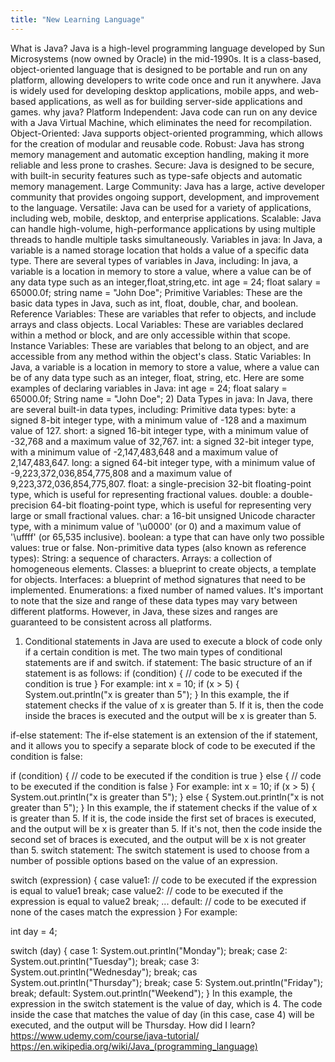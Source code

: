 ```yaml
---
title: "New Learning Language"
---
```

What is Java?
Java is a high-level programming language developed by Sun Microsystems (now owned by Oracle) in the mid-1990s. It is a class-based, object-oriented language that is designed to be portable and run on any platform, allowing developers to write code once and run it anywhere. Java is widely used for developing desktop applications, mobile apps, and web-based applications, as well as for building server-side applications and games.
why java?
Platform Independent: Java code can run on any device with a Java Virtual Machine, which eliminates the need for recompilation.
Object-Oriented: Java supports object-oriented programming, which allows for the creation of modular and reusable code.
Robust: Java has strong memory management and automatic exception handling, making it more reliable and less prone to crashes.
Secure: Java is designed to be secure, with built-in security features such as type-safe objects and automatic memory management.
Large Community: Java has a large, active developer community that provides ongoing support, development, and improvement to the language.
Versatile: Java can be used for a variety of applications, including web, mobile, desktop, and enterprise applications.
Scalable: Java can handle high-volume, high-performance applications by using multiple threads to handle multiple tasks simultaneously.
Variables in java:
In Java, a variable is a named storage location that holds a value of a specific data type. There are several types of variables in Java, including:
In java, a variable is a location in memory to store a value, where a value can be of any data type such as an integer,float,string,etc.
  int age = 24;
  float salary = 65000.0f;
  string name = "John Doe";
Primitive Variables: These are the basic data types in Java, such as int, float, double, char, and boolean.
Reference Variables: These are variables that refer to objects, and include arrays and class objects.
Local Variables: These are variables declared within a method or block, and are only accessible within that scope.
Instance Variables: These are variables that belong to an object, and are accessible from any method within the object's class.
Static Variables: In Java, a variable is a location in memory to store a value, where a value can be of any data type such as an integer, float, string, etc.
Here are some examples of declaring variables in Java:
  int age = 24;
  float salary = 65000.0f;
  String name = "John Doe";
2) Data Types in java:
In Java, there are several built-in data types, including:
Primitive data types:
byte: a signed 8-bit integer type, with a minimum value of -128 and a maximum value of 127.
short: a signed 16-bit integer type, with a minimum value of -32,768 and a maximum value of 32,767.
int: a signed 32-bit integer type, with a minimum value of -2,147,483,648 and a maximum value of 2,147,483,647.
long: a signed 64-bit integer type, with a minimum value of -9,223,372,036,854,775,808 and a maximum value of 9,223,372,036,854,775,807.
float: a single-precision 32-bit floating-point type, which is useful for representing fractional values.
double: a double-precision 64-bit floating-point type, which is useful for representing very large or small fractional values.
char: a 16-bit unsigned Unicode character type, with a minimum value of '\u0000' (or 0) and a maximum value of '\uffff' (or 65,535 inclusive).
boolean: a type that can have only two possible values: true or false.
Non-primitive data types (also known as reference types):
String: a sequence of characters.
Arrays: a collection of homogeneous elements.
Classes: a blueprint to create objects, a template for objects.
Interfaces: a blueprint of method signatures that need to be implemented.
Enumerations: a fixed number of named values.
It's important to note that the size and range of these data types may vary between different platforms. However, in Java, these sizes and ranges are guaranteed to be consistent across all platforms.
1) Conditional statements in Java are used to execute a block of code only if a certain condition is met. The two main types of conditional statements are if and switch.
  if statement:
The basic structure of an if statement is as follows:
  if (condition) {
   // code to be executed if the condition is true
  }
For example:
  int x = 10;
  if (x > 5) {
   System.out.println("x is greater than 5");
  }
In this example, the if statement checks if the value of x is greater than 5. If it is, then the code inside the braces is executed and the output will be x is greater than 5.

if-else statement:
The if-else statement is an extension of the if statement, and it allows you to specify a separate block of code to be executed if the condition is false:

  if (condition) {
   // code to be executed if the condition is true
  } else {
   // code to be executed if the condition is false
  }
For example:
  int x = 10;
  if (x > 5) {
   System.out.println("x is greater than 5");
  } else {
   System.out.println("x is not greater than 5");
  }
In this example, the if statement checks if the value of x is greater than 5. If it is, the code inside the first set of braces is executed, and the output will be x is greater than 5. If it's not, then the code inside the second set of braces is executed, and the output will be x is not greater than 5.
switch statement:
The switch statement is used to choose from a number of possible options based on the value of an expression.

  switch (expression) {
   case value1:
      // code to be executed if the expression is equal to value1
      break;
   case value2:
      // code to be executed if the expression is equal to value2
      break;
   ...
   default:
      // code to be executed if none of the cases match the expression
  }
For example:

  int day = 4;

  switch (day) {
   case 1:
      System.out.println("Monday");
      break;
   case 2:
      System.out.println("Tuesday");
      break;
   case 3:
      System.out.println("Wednesday");
      break;
   cas
      System.out.println("Thursday");
      break;
   case 5:
      System.out.println("Friday");
      break;
   default:
      System.out.println("Weekend");
  }
In this example, the expression in the switch statement is the value of day, which is 4. The code inside the case that matches the value of day (in this case, case 4) will be executed, and the output will be Thursday.
How did I learn?
https://www.udemy.com/course/java-tutorial/
https://en.wikipedia.org/wiki/Java_(programming_language)
